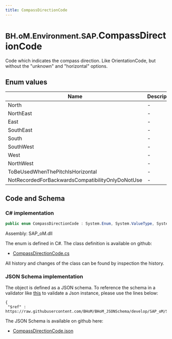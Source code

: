 ```yaml
---
title: CompassDirectionCode
---
```


# <small>BH.oM.Environment.SAP.</small>**CompassDirectionCode**

Code which indicates the compass direction.  Like OrientationCode, but without the "unknown" and "horizontal" options.

## Enum values

| Name            | Description                                                    |
|-----------------|----------------------------------------------------------------|
| North |  -  |
| NorthEast |  -  |
| East |  -  |
| SouthEast |  -  |
| South |  -  |
| SouthWest |  -  |
| West |  -  |
| NorthWest |  -  |
| ToBeUsedWhenThePitchIsHorizontal |  -  |
| NotRecordedForBackwardsCompatibilityOnlyDoNotUse |  -  |


## Code and Schema

### C# implementation

``` C# title="C#"
public enum CompassDirectionCode : System.Enum, System.ValueType, System.IComparable, System.ISpanFormattable, System.IFormattable, System.IConvertible
```

Assembly: SAP_oM.dll

The enum is defined in C#. The class definition is available on github:

- [CompassDirectionCode.cs](https://github.com/BHoM/SAP_Toolkit/blob/develop/SAP_oM/Enums\CompassDirectionCode.cs)

All history and changes of the class can be found by inspection the history.
### JSON Schema implementation

The object is defined as a JSON schema. To reference the schema in a validator like [this](https://www.jsonschemavalidator.net/) to validate a Json instance, please use the lines below:

``` { .json .copy .select } title="JSON Schema"
{
 "$ref" : https://raw.githubusercontent.com/BHoM/BHoM_JSONSchema/develop/SAP_oM/SAP/CompassDirectionCode.json}
```

The JSON Schema is available on github here:

- [CompassDirectionCode.json](https://github.com/BHoM/BHoM_JSONSchema/blob/develop/SAP_oM/SAP/CompassDirectionCode.json)

